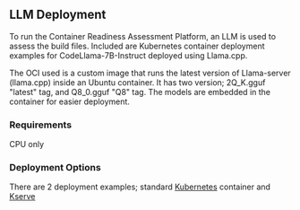 ## LLM Deployment

To run the Container Readiness Assessment Platform, an LLM is used to assess the build files.
Included are Kubernetes container deployment examples for CodeLlama-7B-Instruct deployed using Llama.cpp.

The OCI used is a custom image that runs the latest version of Llama-server (llama.cpp) inside an Ubuntu container.
It has two version; 2Q_K.gguf "latest" tag, and Q8_0.gguf "Q8" tag.  The models are embedded in the container for easier deployment.

### Requirements

CPU only

### Deployment Options

There are 2 deployment examples; standard [Kubernetes](./standalone/README.md) container and [Kserve](./kserve/README.md)

